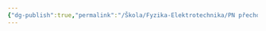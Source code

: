 ```yaml
---
{"dg-publish":true,"permalink":"/Škola/Fyzika-Elektrotechnika/PN přechod/","created":"2024-02-05T19:40:02.705+01:00","updated":"2024-03-13T18:15:45.425+01:00"}
---
```


